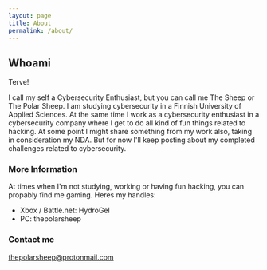 ```yaml
---
layout: page
title: About
permalink: /about/
---
```



## Whoami

Terve!

I call my self a Cybersecurity Enthusiast, but you can call me The Sheep or The Polar Sheep. I am  studying cybersecurity in a Finnish University of Applied Sciences. At the same time I work as a cybersecurity enthusiast in a cybersecurity company where I get to do all kind of fun things related to hacking. At some point I might share something from my work also, taking in consideration my NDA. But for now I'll keep posting about my completed challenges related to cybersecurity.

### More Information

At times when I'm not studying, working or having fun hacking, you can propably find me gaming. Heres my handles:
* Xbox / Battle.net: HydroGel
* PC: thepolarsheep


### Contact me

[thepolarsheep@protonmail.com](mailto:thepolarsheep@protonmail.com)
